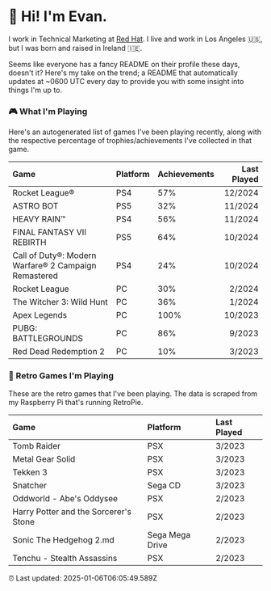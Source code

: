 
  # 🖖 Hi! I'm Evan.

  I work in Technical Marketing at [Red Hat](https://redhat.com/). I live and work in Los Angeles 🇺🇸, but I was born and raised in Ireland 🇮🇪.
  
  Seems like everyone has a fancy README on their profile these days, doesn't it? Here's my take on the trend; a README that automatically updates at ~0600 UTC every day to provide you with some insight into things I'm up to.

  ### 🎮 What I'm Playing 

  Here's an autogenerated list of games I've been playing recently, along with the respective percentage of trophies/achievements I've collected in that game.

  | Game                                                 | Platform | Achievements | Last Played |
| :--------------------------------------------------- | :------- | :----------- | ----------: |
| Rocket League®                                       | PS4      | 57%          |     12/2024 |
| ASTRO BOT                                            | PS5      | 32%          |     11/2024 |
| HEAVY RAIN™                                          | PS4      | 56%          |     11/2024 |
| FINAL FANTASY VII REBIRTH                            | PS5      | 64%          |     10/2024 |
| Call of Duty®: Modern Warfare® 2 Campaign Remastered | PS4      | 24%          |     10/2024 |
| Rocket League                                        | PC       | 30%          |      2/2024 |
| The Witcher 3: Wild Hunt                             | PC       | 36%          |      1/2024 |
| Apex Legends                                         | PC       | 100%         |     10/2023 |
| PUBG: BATTLEGROUNDS                                  | PC       | 86%          |      9/2023 |
| Red Dead Redemption 2                                | PC       | 10%          |      3/2023 |

  
  ### 👾 Retro Games I'm Playing

  These are the retro games that I've been playing. The data is scraped from my Raspberry Pi that's running RetroPie.

  | Game                                  | Platform        | Last Played |
| :------------------------------------ | :-------------- | :---------- |
| Tomb Raider                           | PSX             | 3/2023      |
| Metal Gear Solid                      | PSX             | 3/2023      |
| Tekken 3                              | PSX             | 3/2023      |
| Snatcher                              | Sega CD         | 3/2023      |
| Oddworld - Abe's Oddysee              | PSX             | 2/2023      |
| Harry Potter and the Sorcerer's Stone | PSX             | 2/2023      |
| Sonic The Hedgehog 2.md               | Sega Mega Drive | 2/2023      |
| Tenchu - Stealth Assassins            | PSX             | 2/2023      |
  

  ⏰ Last updated: 2025-01-06T06:05:49.589Z
  